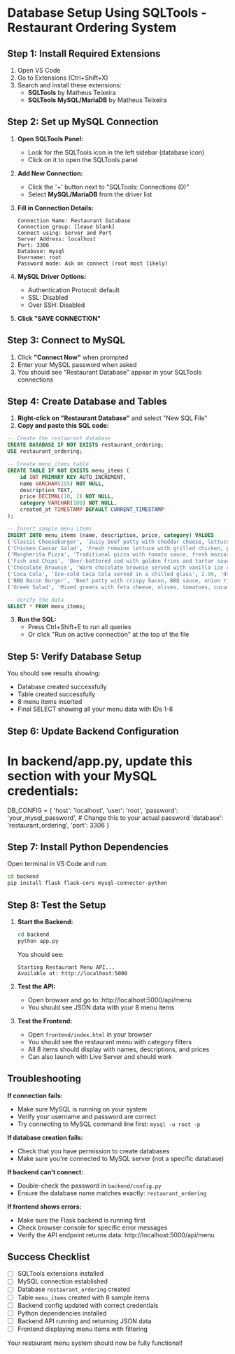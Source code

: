 # Database Setup Using SQLTools - Restaurant Ordering System

## Step 1: Install Required Extensions

1. Open VS Code
2. Go to Extensions (Ctrl+Shift+X)
3. Search and install these extensions:
   - **SQLTools** by Matheus Teixeira
   - **SQLTools MySQL/MariaDB** by Matheus Teixeira

## Step 2: Set up MySQL Connection

1. **Open SQLTools Panel:**
   - Look for the SQLTools icon in the left sidebar (database icon)
   - Click on it to open the SQLTools panel

2. **Add New Connection:**
   - Click the '+' button next to "SQLTools: Connections (0)"
   - Select **MySQL/MariaDB** from the driver list

3. **Fill in Connection Details:**
   ```
   Connection Name: Restaurant Database
   Connection group: [leave blank]
   Connect using: Server and Port
   Server Address: localhost
   Port: 3306
   Database: mysql
   Username: root
   Password mode: Ask on connect (root most likely)
   ```

4. **MySQL Driver Options:**
   - Authentication Protocol: default
   - SSL: Disabled
   - Over SSH: Disabled

5. **Click "SAVE CONNECTION"**

## Step 3: Connect to MySQL

1. Click **"Connect Now"** when prompted
2. Enter your MySQL password when asked
3. You should see "Restaurant Database" appear in your SQLTools connections

## Step 4: Create Database and Tables

1. **Right-click on "Restaurant Database"** and select "New SQL File"
2. **Copy and paste this SQL code:**

```sql
-- Create the restaurant database
CREATE DATABASE IF NOT EXISTS restaurant_ordering;
USE restaurant_ordering;

-- Create menu_items table
CREATE TABLE IF NOT EXISTS menu_items (
    id INT PRIMARY KEY AUTO_INCREMENT,
    name VARCHAR(255) NOT NULL,
    description TEXT,
    price DECIMAL(10, 2) NOT NULL,
    category VARCHAR(100) NOT NULL,
    created_at TIMESTAMP DEFAULT CURRENT_TIMESTAMP
);

-- Insert sample menu items
INSERT INTO menu_items (name, description, price, category) VALUES
('Classic Cheeseburger', 'Juicy beef patty with cheddar cheese, lettuce, tomato, and our special sauce', 12.99, 'burgers'),
('Chicken Caesar Salad', 'Fresh romaine lettuce with grilled chicken, parmesan cheese, croutons, and caesar dressing', 10.99, 'salads'),
('Margherita Pizza', 'Traditional pizza with tomato sauce, fresh mozzarella, basil, and olive oil', 14.99, 'pizza'),
('Fish and Chips', 'Beer-battered cod with golden fries and tartar sauce', 16.99, 'seafood'),
('Chocolate Brownie', 'Warm chocolate brownie served with vanilla ice cream', 6.99, 'desserts'),
('Coca Cola', 'Ice-cold Coca Cola served in a chilled glass', 2.99, 'drinks'),
('BBQ Bacon Burger', 'Beef patty with crispy bacon, BBQ sauce, onion rings, and cheddar cheese', 15.99, 'burgers'),
('Greek Salad', 'Mixed greens with feta cheese, olives, tomatoes, cucumbers, and olive oil dressing', 9.99, 'salads');

-- Verify the data
SELECT * FROM menu_items;
```

3. **Run the SQL:**
   - Press Ctrl+Shift+E to run all queries
   - Or click "Run on active connection" at the top of the file

## Step 5: Verify Database Setup

You should see results showing:
- Database created successfully
- Table created successfully  
- 8 menu items inserted
- Final SELECT showing all your menu data with IDs 1-8

## Step 6: Update Backend Configuration

# In backend/app.py, update this section with your MySQL credentials:
DB_CONFIG = {
    'host': 'localhost',
    'user': 'root',
    'password': 'your_mysql_password',  # Change this to your actual password
    'database': 'restaurant_ordering',
    'port': 3306
}

## Step 7: Install Python Dependencies

Open terminal in VS Code and run:

```bash
cd backend
pip install flask flask-cors mysql-connector-python
```

## Step 8: Test the Setup

1. **Start the Backend:**
   ```bash
   cd backend
   python app.py
   ```
   You should see:
   ```
   Starting Restaurant Menu API...
   Available at: http://localhost:5000
   ```

2. **Test the API:**
   - Open browser and go to: http://localhost:5000/api/menu
   - You should see JSON data with your 8 menu items

3. **Test the Frontend:**
   - Open `frontend/index.html` in your browser
   - You should see the restaurant menu with category filters
   - All 8 items should display with names, descriptions, and prices
   - Can also launch with Live Server and should work

## Troubleshooting

**If connection fails:**
- Make sure MySQL is running on your system
- Verify your username and password are correct
- Try connecting to MySQL command line first: `mysql -u root -p`

**If database creation fails:**
- Check that you have permission to create databases
- Make sure you're connected to MySQL server (not a specific database)

**If backend can't connect:**
- Double-check the password in `backend/config.py`
- Ensure the database name matches exactly: `restaurant_ordering`

**If frontend shows errors:**
- Make sure the Flask backend is running first
- Check browser console for specific error messages
- Verify the API endpoint returns data: http://localhost:5000/api/menu

## Success Checklist

- [ ] SQLTools extensions installed
- [ ] MySQL connection established  
- [ ] Database `restaurant_ordering` created
- [ ] Table `menu_items` created with 8 sample items
- [ ] Backend config updated with correct credentials
- [ ] Python dependencies installed
- [ ] Backend API running and returning JSON data
- [ ] Frontend displaying menu items with filtering

Your restaurant menu system should now be fully functional!